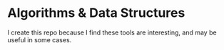 # Algorithms & Data Structures
I create this repo because I find these tools are interesting, and may be useful in some cases.